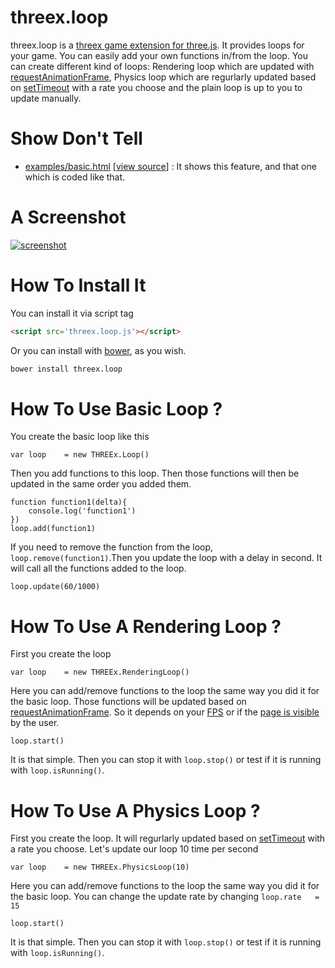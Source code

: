 threex.loop
=============

threex.loop is a 
[threex game extension for three.js](http://www.threejsgames.com/extensions/).
It provides loops for your game. 
You can easily add your own functions in/from the loop.
You can create different kind of loops: Rendering loop which are updated with [requestAnimationFrame](https://developer.mozilla.org/en/docs/Web/API/window.requestAnimationFrame), Physics loop which are regurlarly updated based on [setTimeout](https://developer.mozilla.org/en/docs/Web/API/window.setTimeout) with a rate you choose and the plain loop is up to you to update manually.


Show Don't Tell
===============
* [examples/basic.html](http://jeromeetienne.github.io/threex.loop/examples/basic.html)
\[[view source](https://github.com/jeromeetienne/threex.loop/blob/master/examples/basic.html)\] :
It shows this feature, and that one which is coded like that.

A Screenshot
============
[![screenshot](https://raw.githubusercontent.com/jeromeetienne/threex.loop/master/examples/images/screenshot-threex-loop-512x512.jpg)](http://jeromeetienne.github.io/threex.loop/examples/basic.html)

How To Install It
=================

You can install it via script tag

```html
<script src='threex.loop.js'></script>
```

Or you can install with [bower](http://bower.io/), as you wish.

```bash
bower install threex.loop
```

How To Use Basic Loop ?
=======================

You create the basic loop like this

```
var loop    = new THREEx.Loop()
```

Then you add functions to this loop. Then those functions will then be updated in the same order you added them.

```
function function1(delta){
    console.log('function1')
})
loop.add(function1)
```

If you need to remove the function from the loop, ```loop.remove(function1)```.Then you update the loop with a delay in second. It will call all the functions added to the loop.

```
loop.update(60/1000)
```

How To Use A Rendering Loop ?
=============================

First you create the loop

```
var loop    = new THREEx.RenderingLoop()
```

Here you can add/remove functions to the loop the same way you did it for the basic loop. Those functions will be updated based on [requestAnimationFrame](https://developer.mozilla.org/en/docs/Web/API/window.requestAnimationFrame). So it depends on your [FPS](http://en.wikipedia.org/wiki/Frame_rate) or if the [page is visible](http://www.w3.org/TR/page-visibility/) by the user.

```
loop.start()
```

It is that simple. Then you can stop it with ```loop.stop()``` or test if it is running with ```loop.isRunning()```. 

How To Use A Physics Loop ?
===========================

First you create the loop. It will regurlarly updated based on [setTimeout](https://developer.mozilla.org/en/docs/Web/API/window.setTimeout) with a rate you choose. Let's update our loop 10 time per second

```
var loop    = new THREEx.PhysicsLoop(10)
```


Here you can add/remove functions to the loop the same way you did it for the basic loop. You can change the update rate by changing ```loop.rate   = 15```

```
loop.start()
```

It is that simple. Then you can stop it with ```loop.stop()``` or test if it is running with ```loop.isRunning()```. 

